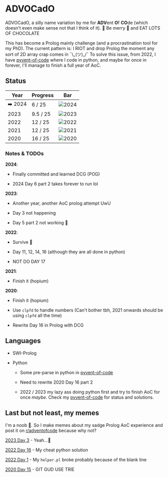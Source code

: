 # ADVOCadO

ADVOCadO, a silly name variation by me for **ADV**ent **O**f **CO**de (which
doesn't even make sense not that I think of it). 🎄 Be merry 🎄 and EAT LOTS OF
CHOCOLATE

This has become a Prolog mainly challenge (and a procrastination tool for my
PhD). The current pattern is: I RIOT and drop Prolog the moment any sort of 2D
array crap comes in ¯\\\_(ツ)\_/¯ To solve this issue, from 2022, I have
[pyvent-of-code](https://github.com/kittykg/pyvent-of-code) where I code in
python, and maybe for once in forever, I'll manage to finish a full year of AoC.

## Status

Year    | Progress | Bar
------- | -------- | --------------------------------------
➡️ 2024  | 6 / 25   | ![2024](https://geps.dev/progress/24/)
2023    | 9.5 / 25 | ![2023](https://geps.dev/progress/38/)
2022    | 12 / 25  | ![2022](https://geps.dev/progress/48/)
2021    | 12 / 25  | ![2021](https://geps.dev/progress/48/)
2020    | 16 / 25  | ![2020](https://geps.dev/progress/64/)

### Notes & TODOs

**2024**:

- Finally committed and learned DCG (POG)

- 2024 Day 6 part 2 takes forever to run lol

**2023**:

- Another year, another AoC prolog attempt UwU

- Day 3 not happening

- Day 5 part 2 not working 🥲

**2022**:

- Survive 🥲

- Day 11, 12, 14, 16 (although they are all done in python)

- NOT DO DAY 17

**2021**:

- Finish it (hopium)

**2020**:

- Finish it (hopium)

- Use `clpfd` to handle numbers (Can't bother tbh, 2021 onwards should be using
  `clpfd` all the time)

- Rewrite Day 16 in Prolog with DCG

## Languages

- SWI-Prolog

- Python

  - Some pre-parse in python in [pyvent-of-code](https://github.com/kittykg/pyvent-of-code)

  - Need to rewrite 2020 Day 16 part 2

  - 2022 / 2023 my lazy ass doing python first and try to finish AoC for once
    _maybe_. Check my
    [pyvent-of-code](https://github.com/kittykg/pyvent-of-code) for status and
    solutions.

## Last but not least, my memes

I'm a noob 🤡. So I make memes about my sadge Prolog AoC experience and post it
on [r/adventofcode](https://www.reddit.com/r/adventofcode/) because why not?

[2023 Day 3](https://www.reddit.com/r/adventofcode/comments/189rk3u/2023_day_3prolog_bye_guys_see_you_next_year/) - Yeah...🫠

[2022 Day 16](https://www.reddit.com/r/adventofcode/comments/znjzjm/2022_day_16_if_a_solution_gives_me_a_star_then/) - My cheat python solution

[2022 Day 1](https://www.reddit.com/r/adventofcode/comments/z9qh64/2022_day_1prolog_spent_30min_figuring_out_how_to/?utm_source=share&utm_medium=web2x&context=3) - My `helper.pl` broke probably because of the blank line

[2020 Day 15](https://www.reddit.com/r/adventofcode/comments/kdkn37/2020_day_15_part_2_im_still_waiting/?utm_source=share&utm_medium=web2x&context=3) - GIT GUD USE TRIE
